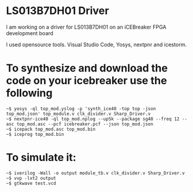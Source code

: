 # LS013B7DH01 Driver
I am working on a driver for LS013B7DH01 on an iCEBreaker FPGA development board


I used opensource tools. Visual Studio Code, Yosys, nextpnr and icestorm. 

# To synthesize and download the code on your icebreaker use the following 

```shell
~$ yosys -ql top_mod.yslog -p 'synth_ice40 -top top -json top_mod.json' top_module.v clk_divider.v Sharp_Driver.v
~$ nextpnr-ice40 -ql top_mod.nplog --up5k --package sg48 --freq 12 --asc top_mod.asc --pcf icebreaker.pcf --json top_mod.json
~$ icepack top_mod.asc top_mod.bin
~$ iceprog top_mod.bin
```

# To simulate it:

```shell
~$ iverilog -Wall -o output module_tb.v clk_divider.v Sharp_Driver.v
~$ vvp -lxt2 output
~$ gtkwave test.vcd 
```
